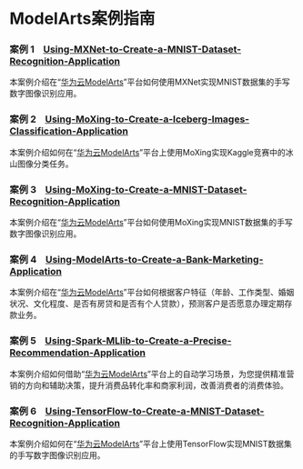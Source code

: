 # ModelArts案例指南

###  **案例 1**  &#160; &#160;[Using-MXNet-to-Create-a-MNIST-Dataset-Recognition-Application](https://github.com/huawei-clouds/modelarts-example/tree/master/Using-MXNet-to-Create-a-MNIST-Dataset-Recognition-Application)

本案例介绍在“[华为云ModelArts](https://console.huaweicloud.com/modelarts/?region=cn-north-1#/manage/dashboard)”平台如何使用MXNet实现MNIST数据集的手写数字图像识别应用。

###  **案例 2**  &#160; &#160;[Using-MoXing-to-Create-a-Iceberg-Images-Classification-Application](https://github.com/huawei-clouds/modelarts-example/tree/master/Using-MoXing-to-Create-a-Iceberg-Images-Classification-Application)


本案例介绍如何在“[华为云ModelArts](https://console.huaweicloud.com/modelarts/?region=cn-north-1#/manage/dashboard)”平台上使用MoXing实现Kaggle竞赛中的冰山图像分类任务。


###  **案例 3**  &#160; &#160;[Using-MoXing-to-Create-a-MNIST-Dataset-Recognition-Application](https://github.com/huawei-clouds/modelarts-example/tree/master/Using-MoXing-to-Create-a-MNIST-Dataset-Recognition-Application)

本案例介绍在“[华为云ModelArts](https://console.huaweicloud.com/modelarts/?region=cn-north-1#/manage/dashboard)”平台如何使用MoXing实现MNIST数据集的手写数字图像识别应用。

###  **案例 4**  &#160; &#160;[Using-ModelArts-to-Create-a-Bank-Marketing-Application](https://github.com/huawei-clouds/modelarts-example/tree/master/Using-ModelArts-to-Create-a-Bank-Marketing-Application)

本案例介绍在“[华为云ModelArts](https://console.huaweicloud.com/modelarts/?region=cn-north-1#/manage/dashboard)”平台如何根据客户特征（年龄、工作类型、婚姻状况、文化程度、是否有房贷和是否有个人贷款），预测客户是否愿意办理定期存款业务。

###  **案例 5**  &#160; &#160;[Using-Spark-MLlib-to-Create-a-Precise-Recommendation-Application](https://github.com/huawei-clouds/modelarts-example/tree/master/Using-Spark-MLlib-to-Create-a-Precise-Recommendation-Application)

本案例介绍如何借助“[华为云ModelArts](https://console.huaweicloud.com/modelarts/?region=cn-north-1#/manage/dashboard)”平台上的自动学习场景，为您提供精准营销的方向和辅助决策，提升消费品转化率和商家利润，改善消费者的消费体验。


###  **案例 6**  &#160; &#160;[Using-TensorFlow-to-Create-a-MNIST-Dataset-Recognition-Application](https://github.com/huawei-clouds/modelarts-example/tree/master/Using-TensorFlow-to-Create-a-MNIST-Dataset-Recognition-Application)

本案例介绍如何在“[华为云ModelArts](https://console.huaweicloud.com/modelarts/?region=cn-north-1#/manage/dashboard)”平台上使用TensorFlow实现MNIST数据集的手写数字图像识别应用。
